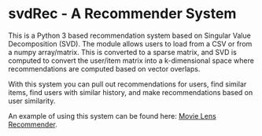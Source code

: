 # svdRec - A Recommender System

This is a Python 3 based recommendation system based on Singular Value
Decomposition (SVD). The module allows users to load from a CSV or from a numpy
array/matrix. This is converted to a sparse matrix, and SVD is computed to
convert the user/item matrix into a k-dimensional space where recommendations
are computed based on vector overlaps. 

With this system you can pull out recommendations for users, find similar
items, find users with similar history, and make recommendations based on user
similarity.

An example of using this system can be found here: [Movie Lens Recommender](svdRec_example.ipynb).
